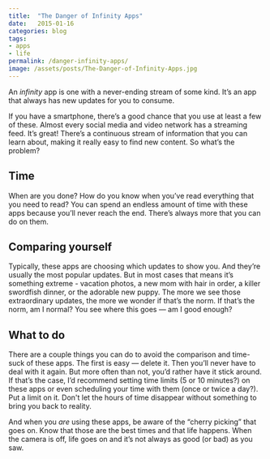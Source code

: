 ```yaml
---
title:  "The Danger of Infinity Apps"
date:   2015-01-16
categories: blog
tags:
- apps
- life
permalink: /danger-infinity-apps/
image: /assets/posts/The-Danger-of-Infinity-Apps.jpg
---
```


An _infinity_ app is one with a never-ending stream of some kind. It’s an app that always has new updates for you to consume.

<!--more-->

If you have a smartphone, there’s a good chance that you use at least a few of these. Almost every social media and video network has a streaming feed. It’s great! There’s a continuous stream of information that you can learn about, making it really easy to find new content. So what’s the problem?

## Time

When are you done? How do you know when you’ve read everything that you need to read? You can spend an endless amount of time with these apps because you’ll never reach the end. There’s always more that you can do on them.

## Comparing yourself

Typically, these apps are choosing which updates to show you. And they’re usually the most popular updates. But in most cases that means it’s something extreme - vacation photos, a new mom with hair in order, a killer swordfish dinner, or the adorable new puppy. The more we see those extraordinary updates, the more we wonder if that’s the norm. If that’s the norm, am I normal? You see where this goes — am I good enough?

## What to do

There are a couple things you can do to avoid the comparison and time-suck of these apps. The first is easy — delete it. Then you’ll never have to deal with it again. But more often than not, you’d rather have it stick around. If that’s the case, I’d recommend setting time limits (5 or 10 minutes?) on these apps or even scheduling your time with them (once or twice a day?). Put a limit on it. Don't let the hours of time disappear without something to bring you back to reality.

And when you _are_ using these apps, be aware of the “cherry picking” that goes on. Know that those are the best times and that life happens. When the camera is off, life goes on and it’s not always as good (or bad) as you saw.